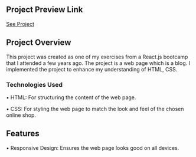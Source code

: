 ## Project Preview Link
[See Project](https://rastifar.github.io/HTML-CSS_MyBlog/)

## Project Overview
This project was created as one of my exercises from a React.js bootcamp that I attended a few years ago.
The project is a web page which is a blog.
I implemented the project to enhance my understanding of HTML, CSS.

### Technologies Used

•  HTML: For structuring the content of the web page.

•  CSS: For styling the web page to match the look and feel of the chosen online shop.



## Features
•  Responsive Design: Ensures the web page looks good on all devices.


